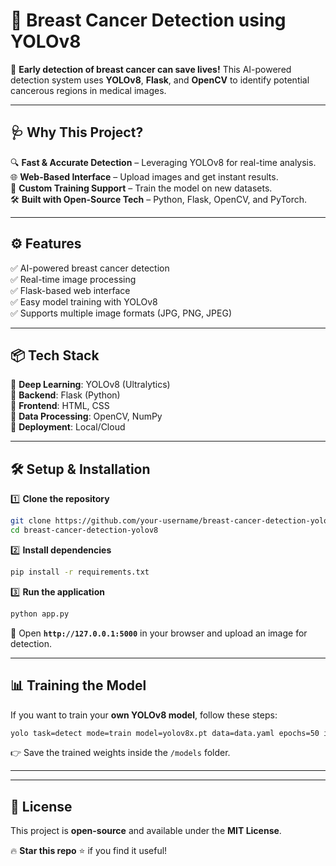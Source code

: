 # **🚀 Breast Cancer Detection using YOLOv8**  

🔬 **Early detection of breast cancer can save lives!** This AI-powered detection system uses **YOLOv8**, **Flask**, and **OpenCV** to identify potential cancerous regions in medical images.  

---

## **🩺 Why This Project?**  
🔍 **Fast & Accurate Detection** – Leveraging YOLOv8 for real-time analysis.  
🌐 **Web-Based Interface** – Upload images and get instant results.  
🎯 **Custom Training Support** – Train the model on new datasets.  
🛠 **Built with Open-Source Tech** – Python, Flask, OpenCV, and PyTorch.  

---

## **⚙️ Features**  
✅ AI-powered breast cancer detection  
✅ Real-time image processing  
✅ Flask-based web interface  
✅ Easy model training with YOLOv8  
✅ Supports multiple image formats (JPG, PNG, JPEG)  

---

## **📦 Tech Stack**  
🔹 **Deep Learning**: YOLOv8 (Ultralytics)  
🔹 **Backend**: Flask (Python)  
🔹 **Frontend**: HTML, CSS  
🔹 **Data Processing**: OpenCV, NumPy  
🔹 **Deployment**: Local/Cloud  

---

## **🛠 Setup & Installation**  

1️⃣ **Clone the repository**  
```bash
git clone https://github.com/your-username/breast-cancer-detection-yolov8.git
cd breast-cancer-detection-yolov8
```

2️⃣ **Install dependencies**  
```bash
pip install -r requirements.txt
```

3️⃣ **Run the application**  
```bash
python app.py
```
🔗 Open **`http://127.0.0.1:5000`** in your browser and upload an image for detection.

---

## **📊 Training the Model**  
If you want to train your **own YOLOv8 model**, follow these steps:  
```bash
yolo task=detect mode=train model=yolov8x.pt data=data.yaml epochs=50 imgsz=640 plots=True
```
👉 Save the trained weights inside the `/models` folder.

---
---

## **📜 License**  
This project is **open-source** and available under the **MIT License**.

🔥 **Star this repo** ⭐ if you find it useful!  
